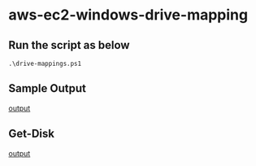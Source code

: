# aws-ec2-windows-drive-mapping

## Run the script as below
```
.\drive-mappings.ps1
```

## Sample Output

[output](img/drivemappingoutput.png)

## Get-Disk
[output](img/get-disk-output.png)
